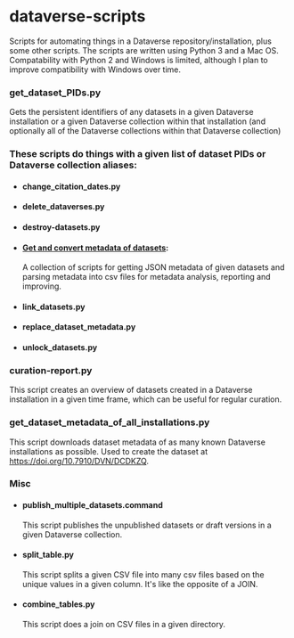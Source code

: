 # dataverse-scripts

Scripts for automating things in a Dataverse repository/installation, plus some other scripts. The scripts are written using Python 3 and a Mac OS. Compatability with Python 2 and Windows is limited, although I plan to improve compatibility with Windows over time. 

### get_dataset_PIDs.py
Gets the persistent identifiers of any datasets in a given Dataverse installation or a given Dataverse collection within that installation (and optionally all of the Dataverse collections within that Dataverse collection)

### These scripts do things with a given list of dataset PIDs or Dataverse collection aliases:

- #### change_citation_dates.py
- #### delete_dataverses.py
- #### destroy-datasets.py
- #### [Get and convert metadata of datasets](https://github.com/jggautier/dataverse-scripts/tree/master/get-dataverse-metadata):
  A collection of scripts for getting JSON metadata of given datasets and parsing metadata into csv files for metadata analysis, reporting and improving.
- #### link_datasets.py
- #### replace_dataset_metadata.py
- #### unlock_datasets.py

### curation-report.py
This script creates an overview of datasets created in a Dataverse installation in a given time frame, which can be useful for regular curation.

### get_dataset_metadata_of_all_installations.py
This script downloads dataset metadata of as many known Dataverse installations as possible. Used to create the dataset at https://doi.org/10.7910/DVN/DCDKZQ.

### Misc
- #### publish_multiple_datasets.command
  This script publishes the unpublished datasets or draft versions in a given Dataverse collection.
- #### split_table.py
  This script splits a given CSV file into many csv files based on the unique values in a given column. It's like the opposite of a JOIN.
- #### combine_tables.py
  This script does a join on CSV files in a given directory.
